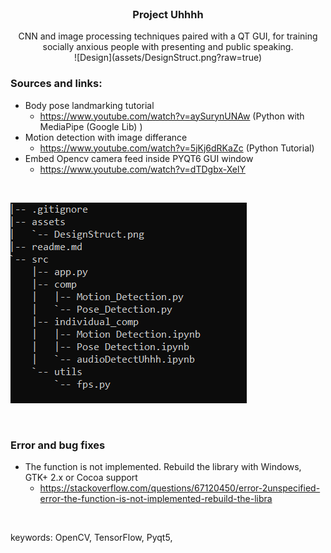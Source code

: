<br />
<h3 align="center">Project Uhhhh</h3>
  <p align="center">
CNN and image processing techniques paired with a QT GUI, for training socially anxious people with presenting and public speaking.
<br>
![Design](assets/DesignStruct.png?raw=true)

<br>



### Sources and links:

- Body pose landmarking tutorial
    - https://www.youtube.com/watch?v=aySurynUNAw (Python with MediaPipe (Google Lib) )
- Motion detection with image differance
    - https://www.youtube.com/watch?v=5jKj6dRKaZc (Python Tutorial)
- Embed Opencv camera feed inside PYQT6 GUI window
    - https://www.youtube.com/watch?v=dTDgbx-XelY 

<br>

![file](assets/file_struct.PNG?raw=true)

<br>

###  Error and bug fixes

- The function is not implemented. Rebuild the library with Windows, GTK+ 2.x or Cocoa support
    - https://stackoverflow.com/questions/67120450/error-2unspecified-error-the-function-is-not-implemented-rebuild-the-libra
    
<br>



keywords: OpenCV, TensorFlow, Pyqt5, 
